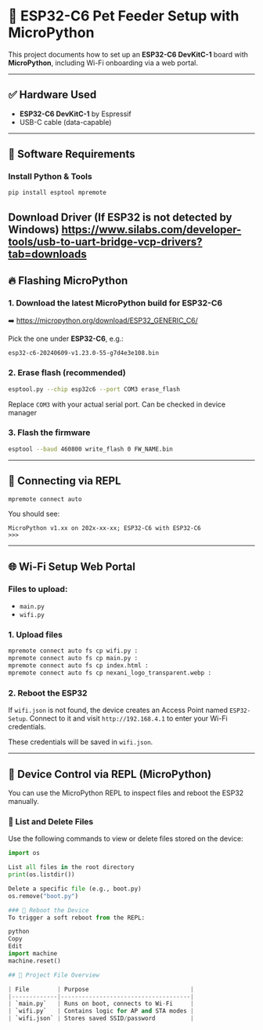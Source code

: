 # 🐾 ESP32-C6 Pet Feeder Setup with MicroPython

This project documents how to set up an **ESP32-C6 DevKitC-1** board with **MicroPython**, including Wi-Fi onboarding via a web portal.

---

## ✅ Hardware Used

- **ESP32-C6 DevKitC-1** by Espressif
- USB-C cable (data-capable)

---

## 🧰 Software Requirements

### Install Python & Tools

```bash
pip install esptool mpremote
```
Download Driver (If ESP32 is not detected by Windows)
https://www.silabs.com/developer-tools/usb-to-uart-bridge-vcp-drivers?tab=downloads
---

## 🔥 Flashing MicroPython

### 1. Download the latest MicroPython build for ESP32-C6

➡️ https://micropython.org/download/ESP32_GENERIC_C6/

Pick the one under **ESP32-C6**, e.g.:
```
esp32-c6-20240609-v1.23.0-55-g7d4e3e108.bin
```

### 2. Erase flash (recommended)

```bash
esptool.py --chip esp32c6 --port COM3 erase_flash
```

Replace `COM3` with your actual serial port. Can be checked in device manager

### 3. Flash the firmware

```bash
esptool --baud 460800 write_flash 0 FW_NAME.bin 
```

---

## 🚀 Connecting via REPL

```bash
mpremote connect auto
```

You should see:
```
MicroPython v1.xx on 202x-xx-xx; ESP32-C6 with ESP32-C6
>>>
```

---

## 🌐 Wi-Fi Setup Web Portal

### Files to upload:

- `main.py`
- `wifi.py`

### 1. Upload files

```bash
mpremote connect auto fs cp wifi.py :
mpremote connect auto fs cp main.py :
mpremote connect auto fs cp index.html :
mpremote connect auto fs cp nexani_logo_transparent.webp :
```

### 2. Reboot the ESP32

If `wifi.json` is not found, the device creates an Access Point named `ESP32-Setup`. Connect to it and visit `http://192.168.4.1` to enter your Wi-Fi credentials.

These credentials will be saved in `wifi.json`.

---

## 🧪 Device Control via REPL (MicroPython)

You can use the MicroPython REPL to inspect files and reboot the ESP32 manually.

### 📂 List and Delete Files

Use the following commands to view or delete files stored on the device:

```python
import os

List all files in the root directory
print(os.listdir())

Delete a specific file (e.g., boot.py)
os.remove("boot.py")

### 🔄 Reboot the Device
To trigger a soft reboot from the REPL:

python
Copy
Edit
import machine
machine.reset()

## 📁 Project File Overview

| File        | Purpose                             |
|-------------|-------------------------------------|
| `main.py`   | Runs on boot, connects to Wi-Fi     |
| `wifi.py`   | Contains logic for AP and STA modes |
| `wifi.json` | Stores saved SSID/password          |
